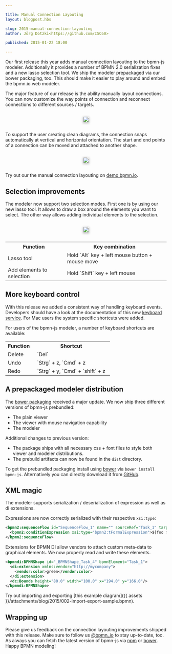 ```yaml
---

title: Manual Connection Layouting
layout: blogpost.hbs

slug: 2015-manual-connection-layouting
author: Jörg Dotzki<https://github.com/ISO50>

published: 2015-01-22 18:00

---
```



<p class="introduction">
  Our first release this year adds manual connection layouting to the bpmn-js modeler. Additionally it provides a number of BPMN 2.0 serialization fixes and a new lasso selection tool.
  We ship the modeler prepackaged via our bower packaging, too. This should make it easier to play around and embed the bpmn.io web modeler.
</p>

<!-- continue -->


The major feature of our release is the ability manually layout connections. You can now customize the way points of connection and reconnect connections to different sources / targets.

<div style="margin: 30px 0; text-align: center">
  <a href="http://demo.bpmn.io/new">
    <img style="box-shadow: 0px 2px 6px 2px #C2C2C2; max-width: 100%"
src="{{ assets }}/attachments/blog/2015/002-bendpoints.gif">
  </a>
</div>

To support the user creating clean diagrams, the connection snaps automatically at vertical and horizontal orientation. The start and end points of a connection can be moved and attached to another shape.

<div style="margin: 30px 0; text-align: center">
  <a href="http://demo.bpmn.io/new">
    <img style="box-shadow: 0px 2px 6px 2px #C2C2C2; max-width: 100%"
  src="{{ assets }}/attachments/blog/2015/002-reconnect.gif">
  </a>
</div>


Try out our the manual connection layouting on [demo.bpmn.io](http://demo.bpmn.io/new).


## Selection improvements

The modeler now support two selection modes. First one is by using our new lasso tool. It allows to draw a box around the elements you want to select.
The other way allows adding individual elements to the selection.

<div style="margin: 30px 0; text-align: center">
  <a href="http://demo.bpmn.io/new">
    <img style="box-shadow: 0px 2px 6px 2px #C2C2C2; max-width: 100%"
  src="{{ assets }}/attachments/blog/2015/002-lasso-tool.gif">
  </a>
</div>

<table>
  <tr>
    <th style="padding-right: 15px">Function</th>
    <th style="padding-right: 15px">Key combination</th>
  </tr>
  <tr>
    <td style="padding-right: 15px">Lasso tool</td>
    <td style="padding-right: 15px">Hold `Alt` key + left mouse button + mouse move</td>
  </tr>
  <tr>
    <td style="padding-right: 15px">Add elements to selection</td>
    <td style="padding-right: 15px">Hold `Shift` key + left mouse</td>
  </tr>
</table>


## More keyboard control

With this release we added a consistent way of handling keyboard events. Developers should have a look at the documentation of this new [keyboard service](https://github.com/bpmn-io/diagram-js/blob/master/lib/features/keyboard/Keyboard.js). For Mac users the system specific shortcuts were added.

For users of the bpmn-js modeler, a number of keyboard shortcuts are available:

<table>
  <tr>
    <th style="padding-right: 15px">Function</th>
    <th style="padding-right: 15px">Shortcut</th>
  </tr>
    <td style="padding-right: 15px">Delete</td>
    <td style="padding-right: 15px">`Del`</td>
  <tr>
    <td style="padding-right: 15px">Undo</td>
    <td style="padding-right: 15px">`Strg` + z, `Cmd` + z</td>
  </tr>
  <tr>
    <td style="padding-right: 15px">Redo</td>
    <td style="padding-right: 15px">`Strg` + y, `Cmd` + `shift` + z</td>
  </tr>
</table>


## A prepackaged modeler distribution

The [bower packaging](https://github.com/bpmn-io/bower-bpmn-js) received a major update. We now ship three different versions of bpmn-js prebundled:

* The plain viewer
* The viewer with mouse navigation capability
* The modeler


Additional changes to previous version:

* The package ships with all necessary css + font files to style both viewer and modeler distributions.
* The prebuild artifacts can now be found in the `dist` directory.

To get the prebundled packaging install using [bower](http://bower.io/) via `bower install bpmn-js`.
Alternatively you can directly download it from [GitHub](https://github.com/bpmn-io/bower-bpmn-js/releases).


## XML magic

The modeler supports serialization / deserialization of expression as well as di extensions.

Expressions are now correctly serialized with their respective `xsi:type`:

```xml
<bpmn2:sequenceFlow id="SequenceFlow_1" name="" sourceRef="Task_1" targetRef="ParallelGateway_1">
  <bpmn2:conditionExpression xsi:type="bpmn2:tFormalExpression">${foo > bar}</bpmn2:conditionExpression>
</bpmn2:sequenceFlow>
```

Extensions for BPMN DI allow vendors to attach custom meta-data to graphical elements. We now properly read and write these elements.

```xml
<bpmndi:BPMNShape id="_BPMNShape_Task_4" bpmnElement="Task_1">
  <di:extension xmlns:vendor="http://mycompany">
    <vendor:color>green</vendor:color>
  </di:extension>
  <dc:Bounds height="80.0" width="100.0" x="194.0" y="166.0"/>
</bpmndi:BPMNShape>
```

Try out importing and exporting [this example diagram]({{ assets }}/attachments/blog/2015/002-import-export-sample.bpmn).


## Wrapping up

Please give us feedback on the connection layouting improvements shipped with this release. Make sure to follow us [@bpmn_io](https://twitter.com/bpmn_io) to stay up-to-date, too. As always you can fetch the latest version of bpmn-js via [npm](http://npmjs.org/bpmn-js) or [bower](https://github.com/bpmn-io/bower-bpmn-js). Happy BPMN modeling!